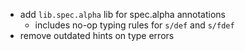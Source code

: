 - add `lib.spec.alpha` lib for spec.alpha annotations
  - includes no-op typing rules for `s/def` and `s/fdef`
- remove outdated hints on type errors

